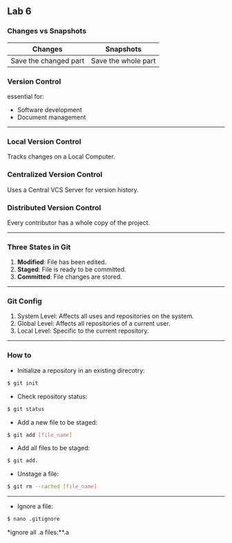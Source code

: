 ## Lab 6

### Changes vs Snapshots
| Changes | Snapshots|
| ----- | ----- |
| Save the changed part |  Save the whole part  |

### Version Control
essential for:
- Software development
- Document management
---
### Local Version Control
Tracks changes on a Local Computer.

### Centralized Version Control
Uses a Central VCS Server for version history.

### Distributed Version Control
Every contributor has a whole copy of the project.

---
### Three States in Git
1. **Modified**: File has been edited.
2. **Staged**: File is ready to be committed.
3. **Committed**: File changes are stored.

---
### Git Config

1. System Level: Affects all uses and repositories on the system.
2. Global Level: Affects all repositories of a current user.
3. Local Level: Specific to the current repository.

---
### How to

- Initialize a repository in an existing direcotry:
```sh
$ git init
```
- Check repository status:
```sh
$ git status
```
- Add a new file to be staged:
```sh
$ git add [file_name]
```
- Add all files to be staged:
```sh
$ git add.
```
- Unstage a file:
```sh
$ git rm --cached [file_name]
```
---
- Ignore a file:
```sh
$ nano .gitignore
```
*ignore all .a files:**.a

   
